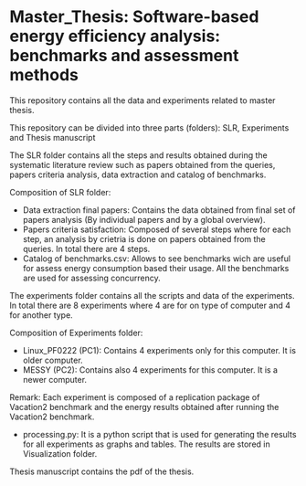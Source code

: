 # Master_Thesis: Software-based energy efficiency analysis: benchmarks and assessment methods
 
This repository contains all the data and experiments related to master thesis. 

This repository can be divided into three parts (folders): SLR, Experiments and Thesis manuscript 

The SLR folder contains all the steps and results obtained during the systematic literature review such as papers obtained from the queries, papers criteria analysis, data extraction and catalog of benchmarks. 

Composition of SLR folder: 
- Data extraction final papers: Contains the data obtained from final set of papers analysis (By individual papers and by a global overview). 
- Papers criteria satisfaction: Composed of several steps where for each step, an analysis by crietria is done on papers obtained from the queries. In total there are 4 steps.  
- Catalog of benchmarks.csv: Allows to see benchmarks wich are useful for assess energy consumption based their usage. All the benchmarks are used for assessing concurrency. 

The experiments folder contains all the scripts and data of the experiments. In total there are 8 experiments where 4 are for on type of computer and 4 for another type. 

Composition of Experiments folder: 
- Linux_PF0222 (PC1): Contains 4 experiments only for this computer. It is older computer. 
- MESSY (PC2): Contains also 4 experiments for this computer. It is a newer computer.

Remark: Each experiment is composed of a replication package of Vacation2 benchmark and the energy results obtained after running the Vacation2 benchmark. 
- processing.py: It is a python script that is used for generating the results for all experiments as graphs and tables. The results are stored in Visualization folder. 

Thesis manuscript contains the pdf of the thesis. 
